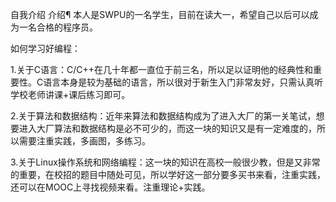 自我介绍
介绍¶
本人是SWPU的一名学生，目前在读大一，希望自己以后可以成为一名合格的程序员。

如何学习好编程：

1.关于C语言：C/C++在几十年都一直位于前三名，所以足以证明他的经典性和重要性。C语言本身是较为基础的语言，所以很对于新生入门非常友好，只需认真听学校老师讲课+课后练习即可。

2.关于算法和数据结构：近年来算法和数据结构成为了进入大厂的第一关笔试，想要进入大厂算法和数据结构是必不可少的，而这一块的知识又是有一定难度的，所以需要注重实践，多画图，多练习。

3.关于Linux操作系统和网络编程：这一块的知识在高校一般很少教，但是又非常的重要，在校招的题目中随处可见，所以学好这一部分要多买书来看，注重实践，还可以在MOOC上寻找视频来看。注重理论+实践。